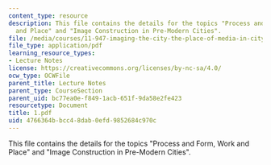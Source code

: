 ```yaml
---
content_type: resource
description: This file contains the details for the topics "Process and Form, Work
  and Place" and "Image Construction in Pre-Modern Cities".
file: /media/courses/11-947-imaging-the-city-the-place-of-media-in-city-design-and-development-fall-1998/4766364bbcc48dab0efd9852684c970c_1.pdf
file_type: application/pdf
learning_resource_types:
- Lecture Notes
license: https://creativecommons.org/licenses/by-nc-sa/4.0/
ocw_type: OCWFile
parent_title: Lecture Notes
parent_type: CourseSection
parent_uid: bc77ea0e-f849-1acb-651f-9da58e2fe423
resourcetype: Document
title: 1.pdf
uid: 4766364b-bcc4-8dab-0efd-9852684c970c
---
```

This file contains the details for the topics "Process and Form, Work and Place" and "Image Construction in Pre-Modern Cities".